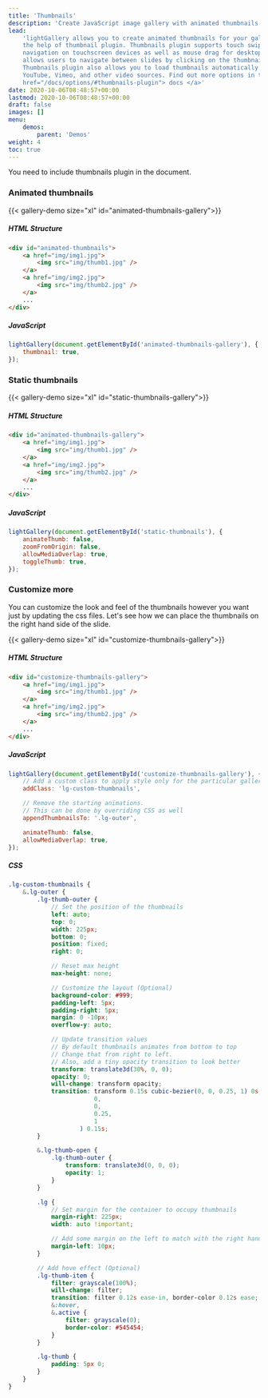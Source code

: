```yaml
---
title: 'Thumbnails'
description: 'Create JavaScript image gallery with animated thumbnails.'
lead:
    'lightGallery allows you to create animated thumbnails for your gallery with
    the help of thumbnail plugin. Thumbnails plugin supports touch swipe
    navigation on touchscreen devices as well as mouse drag for desktops. it
    allows users to navigate between slides by clicking on the thumbnails.
    Thumbnails plugin also allows you to load thumbnails automatically for
    YouTube, Vimeo, and other video sources. Find out more options in the <a
    href="/docs/options/#thumbnails-plugin"> docs </a>'
date: 2020-10-06T08:48:57+00:00
lastmod: 2020-10-06T08:48:57+00:00
draft: false
images: []
menu:
    demos:
        parent: 'Demos'
weight: 4
toc: true
---
```


<div class="alert alert-warning" role="alert">
    You need to include thumbnails plugin in the document.
</div>

### Animated thumbnails

{{< gallery-demo size="xl"  id="animated-thumbnails-gallery">}}

##### HTML Structure

```html
<div id="animated-thumbnails">
    <a href="img/img1.jpg">
        <img src="img/thumb1.jpg" />
    </a>
    <a href="img/img2.jpg">
        <img src="img/thumb2.jpg" />
    </a>
    ...
</div>
```

##### JavaScript

```js
lightGallery(document.getElementById('animated-thumbnails-gallery'), {
    thumbnail: true,
});
```

### Static thumbnails

<div class="lg-masonry-gallery">
    {{< gallery-demo size="xl"  id="static-thumbnails-gallery">}}
</div>

##### HTML Structure

```html
<div id="animated-thumbnails-gallery">
    <a href="img/img1.jpg">
        <img src="img/thumb1.jpg" />
    </a>
    <a href="img/img2.jpg">
        <img src="img/thumb2.jpg" />
    </a>
    ...
</div>
```

##### JavaScript

```js
lightGallery(document.getElementById('static-thumbnails'), {
    animateThumb: false,
    zoomFromOrigin: false,
    allowMediaOverlap: true,
    toggleThumb: true,
});
```

### Customize more

You can customize the look and feel of the thumbnails however you want just by
updating the css files. Let's see how we can place the thumbnails on the right
hand side of the slide.

{{< gallery-demo size="xl"  id="customize-thumbnails-gallery">}}

##### HTML Structure

```html
<div id="customize-thumbnails-gallery">
    <a href="img/img1.jpg">
        <img src="img/thumb1.jpg" />
    </a>
    <a href="img/img2.jpg">
        <img src="img/thumb2.jpg" />
    </a>
    ...
</div>
```

##### JavaScript

```js
lightGallery(document.getElementById('customize-thumbnails-gallery'), {
    // Add a custom class to apply style only for the particular gallery
    addClass: 'lg-custom-thumbnails',

    // Remove the starting animations.
    // This can be done by overriding CSS as well
    appendThumbnailsTo: '.lg-outer',

    animateThumb: false,
    allowMediaOverlap: true,
});
```

##### CSS

```scss
.lg-custom-thumbnails {
    &.lg-outer {
        .lg-thumb-outer {
            // Set the position of the thumbnails
            left: auto;
            top: 0;
            width: 225px;
            bottom: 0;
            position: fixed;
            right: 0;

            // Reset max height
            max-height: none;

            // Customize the layout (Optional)
            background-color: #999;
            padding-left: 5px;
            padding-right: 5px;
            margin: 0 -10px;
            overflow-y: auto;

            // Update transition values
            // By default thumbnails animates from bottom to top
            // Change that from right to left.
            // Also, add a tiny opacity transition to look better
            transform: translate3d(30%, 0, 0);
            opacity: 0;
            will-change: transform opacity;
            transition: transform 0.15s cubic-bezier(0, 0, 0.25, 1) 0s, cubic-bezier(
                        0,
                        0,
                        0.25,
                        1
                    ) 0.15s;
        }

        &.lg-thumb-open {
            .lg-thumb-outer {
                transform: translate3d(0, 0, 0);
                opacity: 1;
            }
        }

        .lg {
            // Set margin for the container to occupy thumbnails
            margin-right: 225px;
            width: auto !important;

            // Add some margin on the left to match with the right hand side spacing
            margin-left: 10px;
        }

        // Add hove effect (Optional)
        .lg-thumb-item {
            filter: grayscale(100%);
            will-change: filter;
            transition: filter 0.12s ease-in, border-color 0.12s ease;
            &:hover,
            &.active {
                filter: grayscale(0);
                border-color: #545454;
            }
        }

        .lg-thumb {
            padding: 5px 0;
        }
    }
}
```
